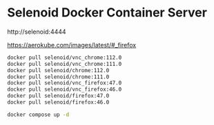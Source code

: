 # Selenoid Docker Container Server

http://selenoid:4444

https://aerokube.com/images/latest/#_firefox


```bash
docker pull selenoid/vnc_chrome:112.0
docker pull selenoid/vnc_chrome:111.0
docker pull selenoid/chrome:112.0
docker pull selenoid/chrome:111.0
docker pull selenoid/vnc_firefox:47.0
docker pull selenoid/vnc_firefox:46.0
docker pull selenoid/firefox:47.0
docker pull selenoid/firefox:46.0

docker compose up -d
```
